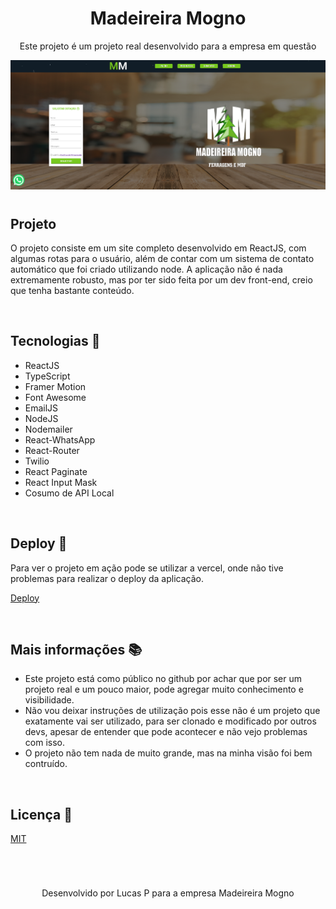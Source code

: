<h1 align="center">Madeireira Mogno</h1>
<p align="center">Este projeto é um projeto real desenvolvido para a empresa em questão</p>

<img src="./src/assets/print/screenshot.png" alt="Print da home-page da aplicação">




#

## Projeto 

O projeto consiste em um site completo desenvolvido em ReactJS, com algumas rotas para o usuário, além de contar com um sistema de contato automático que foi criado utilizando node. A aplicação não é nada extremamente robusto, mas por ter sido feita por um dev front-end, creio que tenha bastante conteúdo.

<br />

## Tecnologias 🔧

- ReactJS
- TypeScript
- Framer Motion
- Font Awesome
- EmailJS
- NodeJS
- Nodemailer
- React-WhatsApp
- React-Router
- Twilio
- React Paginate
- React Input Mask
- Cosumo de API Local

<br />

## Deploy 🚀

Para ver o projeto em ação pode se utilizar a vercel, onde não tive problemas para realizar o deploy da aplicação.

[Deploy](https://madeireira-mogno.vercel.app/)

<br/>

## Mais informações 📚

- Este projeto está como público no github por achar que por ser um projeto real e um pouco maior, pode agregar muito conhecimento e visibilidade.
- Não vou deixar instruções de utilização pois esse não é um projeto que exatamente vai ser utilizado, para ser clonado e modificado por outros devs, apesar de entender que pode acontecer e não vejo problemas com isso.
- O projeto não tem nada de muito grande, mas na minha visão foi bem contruído.

<br />

## Licença 📝

[MIT](https://github.com/hash-luk/madeireira-mogno/blob/main/LICENSE)

<br/>

#

<p align="center">Desenvolvido por Lucas P para a empresa Madeireira Mogno</p>
